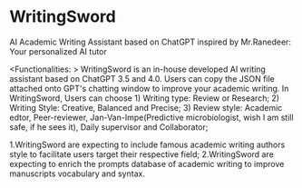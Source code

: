 # WritingSword
AI Academic Writing Assistant based on ChatGPT inspired by Mr.Ranedeer: Your personalized AI tutor

<Functionalities: >
WritingSword is an in-house developed AI writing assistant based on ChatGPT 3.5 and 4.0. Users can copy the JSON file attached onto GPT's chatting window to improve your academic writing. In WritingSword, Users can choose 1) Writing type: Review or Research; 2) Writing Style: Creative, Balanced and Precise; 3) Review style: Academic edtor, Peer-reviewer, Jan-Van-Impe(Predictive microbiologist, wish I am still safe, if he sees it), Daily supervisor and Collaborator; 

<Future updates:>
 1.WritingSword are expecting to include famous academic writing authors style to facilitate users target their respective field;
 2.WritingSword are expecting to enrich the prompts database of academic writing to improve manuscripts vocabulary and syntax. 


